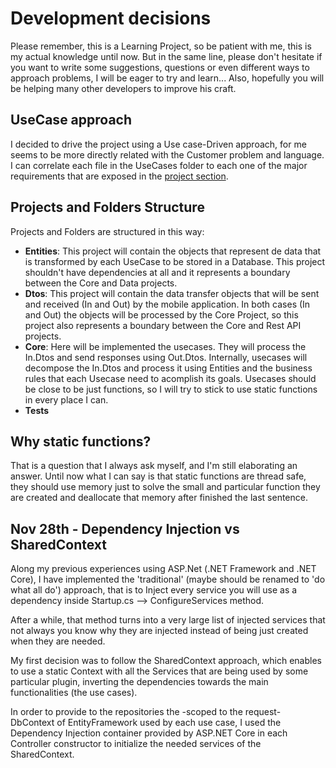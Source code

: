 # Development decisions

Please remember, this is a Learning Project, so be patient with me, this is my actual knowledge until now. But in the same line, please don't hesitate if you want to write some suggestions, questions or even different ways to approach problems, I will be eager to try and learn...
Also, hopefully you will be helping many other developers to improve his craft.

## UseCase approach
I decided to drive the project using a Use case-Driven approach, for me seems to be more directly related with the Customer problem and language. I can correlate each file in the UseCases folder to each one of the major requirements that are exposed in the [project section](https://github.com/manuelvalenzuela/safeville/projects/1 "SafeVille Github Project").

## Projects and Folders Structure
Projects and Folders are structured in this way:
- **Entities**: This project will contain the objects that represent de data that is transformed by each UseCase to be stored in a Database. This project shouldn't have dependencies at all and it represents a boundary between the Core and Data projects.
- **Dtos**: This project will contain the data transfer objects that will be sent and received (In and Out) by the mobile application. In both cases (In and Out) the objects will be processed by the Core Project, so this project also represents a boundary between the Core and Rest API projects.
- **Core**: Here will be implemented the usecases. They will process the In.Dtos and send responses using Out.Dtos. Internally, usecases will decompose the In.Dtos and process it using Entities and the business rules that each Usecase need to acomplish its goals. Usecases should be close to be just functions, so I will try to stick to use static functions in every place I can.
- **Tests**

## Why static functions?
That is a question that I always ask myself, and I'm still elaborating an answer. Until now what I can say is that static functions are thread safe, they should use memory just to solve the small and particular function they are created and deallocate that memory after finished the last sentence.

## Nov 28th - Dependency Injection vs SharedContext
Along my previous experiences using ASP.Net (.NET Framework and .NET Core), I have implemented the 'traditional' (maybe should be renamed to 'do what all do') approach, that is to Inject every service you will use as a dependency inside Startup.cs --> ConfigureServices method.

After a while, that method turns into a very large list of injected services that not always you know why they are injected instead of being just created when they are needed.

My first decision was to follow the SharedContext approach, which enables to use a static Context with all the Services that are being used by some particular plugin, inverting the dependencies towards the main functionalities (the use cases).

In order to provide to the repositories the -scoped to the request- DbContext of EntityFramework used by each use case, I used the Dependency Injection container provided by ASP.NET Core in each Controller constructor to initialize the needed services of the SharedContext.